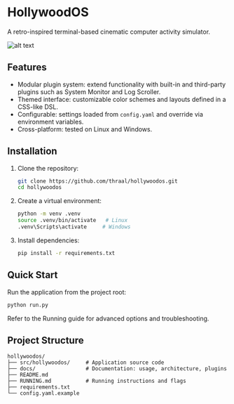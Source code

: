 # HollywoodOS

A retro-inspired terminal-based cinematic computer activity simulator.

![alt text](<hollywoodos.gif>)

## Features

- Modular plugin system: extend functionality with built-in and third-party plugins such as System Monitor and Log Scroller.
- Themed interface: customizable color schemes and layouts defined in a CSS-like DSL.
- Configurable: settings loaded from `config.yaml` and override via environment variables.
- Cross-platform: tested on Linux and Windows.

## Installation

1. Clone the repository:
   ```bash
   git clone https://github.com/thraal/hollywoodos.git
   cd hollywoodos
   ```
2. Create a virtual environment:
   ```bash
   python -m venv .venv
   source .venv/bin/activate   # Linux
   .venv\Scripts\activate     # Windows
   ```
3. Install dependencies:
   ```bash
   pip install -r requirements.txt
   ```

## Quick Start

Run the application from the project root:
```bash
python run.py
```

Refer to the Running guide for advanced options and troubleshooting.

## Project Structure

```
hollywoodos/
├── src/hollywoodos/     # Application source code
├── docs/                # Documentation: usage, architecture, plugins
├── README.md
├── RUNNING.md           # Running instructions and flags
├── requirements.txt
└── config.yaml.example
```
